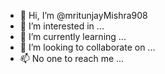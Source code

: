 - 👋 Hi, I’m @mritunjayMishra908
- 👀 I’m interested in ...
- 🌱 I’m currently learning ...
- 💞️ I’m looking to collaborate on ...
- 📫 No one  to reach me ...
<!---
mritunjayMishra908/mritunjayMishra908 is a ✨ special ✨ repository because its `README.md` (this file) appears on your GitHub profile.
You can click the Preview link to take a look at your changes.
--->
